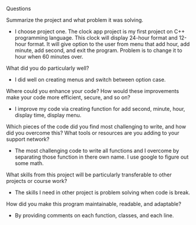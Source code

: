Questions

Summarize the project and what problem it was solving.
-	I choose project one. The clock app project is my first project on C++ programming language. This clock will display 24-hour format and 12-hour format. It will give option to the user from menu that add hour, add minute, add second, and exit the program. Problem is to change it to hour when 60 minutes over. 

What did you do particularly well?
-	I did well on creating menus and switch between option case.

Where could you enhance your code? How would these improvements make your code more efficient, secure, and so on?
-	I improve my code via creating function for add second, minute, hour, display time, display menu.

Which pieces of the code did you find most challenging to write, and how did you overcome this? What tools or resources are you adding to your support network?
-	The most challenging code to write all functions and I overcome by separating those function in there own name. I use google to figure out some math.

What skills from this project will be particularly transferable to other projects or course work?
-	The skills I need in other project is problem solving when code is break.

How did you make this program maintainable, readable, and adaptable?
-	By providing comments on each function, classes, and each line.
